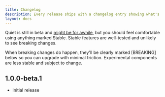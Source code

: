 ```yaml
---
title: Changelog
description: Every release ships with a changelog entry showing what's new.
layout: docs
---
```


Quiet is still in beta and [might be for awhile](/docs/about), but you should feel comfortable using anything marked <quiet-badge variant="primary">Stable</quiet-badge>. Stable features are well-tested and unlikely to see breaking changes.

When breaking changes do happen, they'll be clearly marked [BREAKING] below so you can upgrade with minimal friction. Experimental components are less stable and subject to change.

## 1.0.0-beta.1

- Initial release
